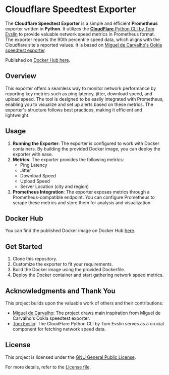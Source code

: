 # Cloudflare Speedtest Exporter

The **Cloudflare Speedtest Exporter** is a simple and efficient **Prometheus** exporter written in **Python**. 
It utilizes the [**CloudFlare** Python CLI by Tom Evslin](https://pypi.org/project/cloudflarepycli) to provide valuable network speed metrics in Prometheus format. 
The exporter reports the 90th percentile speed data, which aligns with the Cloudflare site's reported values. 
It is based on [Miguel de Carvalho's Ookla speedtest exporter](https://github.com/MiguelNdeCarvalho/speedtest-exporter).

Published on [Docker Hub here](https://hub.docker.com/r/redorbluepill/cloudflare-speedtest-exporter).
## Overview

This exporter offers a seamless way to monitor network performance by reporting key metrics such as ping latency, jitter, download speed, and upload speed. 
The tool is designed to be easily integrated with Prometheus, enabling you to visualize and set up alerts based on these metrics. 
The exporter's structure follows best practices, making it efficient and lightweight.

## Usage

1. **Running the Exporter**: The exporter is configured to work with Docker containers. 
By building the provided Docker image, you can deploy the exporter with ease.
2. **Metrics**: The exporter provides the following metrics:
    - Ping Latency
    - Jitter
    - Download Speed
    - Upload Speed
    - Server Location (city and region)
3. **Prometheus Integration**: The exporter exposes metrics through a Prometheus-compatible endpoint. 
You can configure Prometheus to scrape these metrics and store them for analysis and visualization.

## Docker Hub

You can find the published Docker image on Docker Hub [here](https://hub.docker.com/r/redorbluepill/cloudflare-speedtest-exporter).

## Get Started

1. Clone this repository.
2. Customize the exporter to fit your requirements.
3. Build the Docker image using the provided Dockerfile.
4. Deploy the Docker container and start gathering network speed metrics.

## Acknowledgments and Thank You

This project builds upon the valuable work of others and their contributions:

- [Miguel de Carvalho](https://github.com/MiguelNdeCarvalho): The project draws main inspiration from Miguel de Carvalho's Ookla speedtest exporter.
- [Tom Evslin](https://github.com/tevslin): The CloudFlare Python CLI by Tom Evslin serves as a crucial component for fetching network speed data.

## License

This project is licensed under the [GNU General Public License](https://www.gnu.org/licenses/gpl-3.0.en.html).

For more details, refer to the [License file](./LICENSE).
